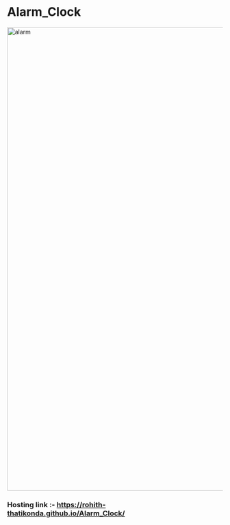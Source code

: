 # Alarm_Clock

<img width="1080" alt="alarm" src="https://user-images.githubusercontent.com/110377660/234672119-04a0a3b0-3464-4978-866d-cae4659508b1.png">

### Hosting link :- https://rohith-thatikonda.github.io/Alarm_Clock/
